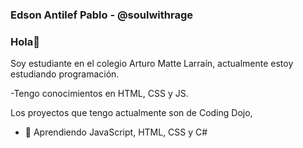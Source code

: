 ### Edson Antilef Pablo - @soulwithrage
### Hola👋 
Soy estudiante en el colegio Arturo Matte Larraín, actualmente estoy estudiando programación.

-Tengo conocimientos en HTML, CSS y JS.

Los proyectos que tengo actualmente son de Coding Dojo,   




[link text itself]: http://www.reddit.com
- 🌱 Aprendiendo JavaScript, HTML, CSS y C#

<!--
**xsoulwithrage/xsoulwithrage** is a ✨ _special_ ✨ repository because its `README.md` (this file) appears on your GitHub profile.
--!>


